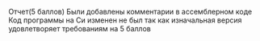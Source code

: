 Отчет(5 баллов)
Были добавлены комментарии в ассемблерном коде
Код программы на Си изменен не был так как изначальная версия удовлетворяет требованиям на 5 баллов
